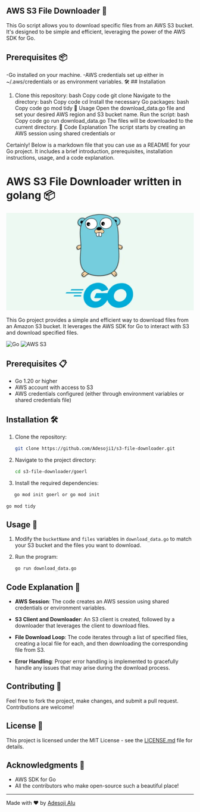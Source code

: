 ## AWS S3 File Downloader 🚀 

This Go script allows you to download specific files from an AWS S3 bucket. It's designed to be simple and efficient, leveraging the power of the AWS SDK for Go.

## Prerequisites 📦 


-Go installed on your machine.
-AWS credentials set up either in ~/.aws/credentials or as environment variables.
🛠️ ## Installation

1. Clone this repository:
bash
Copy code
git clone <your-repo-link>
Navigate to the directory:
bash
Copy code
cd <your-repo-directory>
Install the necessary Go packages:
bash
Copy code
go mod tidy
🚀 Usage
Open the download_data.go file and set your desired AWS region and S3 bucket name.
Run the script:
bash
Copy code
go run download_data.go
The files will be downloaded to the current directory.
📜 Code Explanation
The script starts by creating an AWS session using shared credentials or


Certainly! Below is a markdown file that you can use as a README for your Go project. It includes a brief introduction, prerequisites, installation instructions, usage, and a code explanation.


# AWS S3 File Downloader written in golang 📦

![go](golang.png)

This Go project provides a simple and efficient way to download files from an Amazon S3 bucket. It leverages the AWS SDK for Go to interact with S3 and download specified files.

![Go](https://img.shields.io/badge/Go-1.20-blue.svg)
![AWS S3](https://img.shields.io/badge/AWS-S3-orange.svg)

## Prerequisites 📋

- Go 1.20 or higher
- AWS account with access to S3
- AWS credentials configured (either through environment variables or shared credentials file)

## Installation 🛠️

1. Clone the repository:

   ```bash
   git clone https://github.com/Adesoji1/s3-file-downloader.git

   ```

2. Navigate to the project directory:

   ```bash
   cd s3-file-downloader/goerl
   ```

3. Install the required dependencies:

```bash
   go mod init goerl or go mod init
   ```

   ```bash
   go mod tidy
   ```

## Usage 🚀

1. Modify the `bucketName` and `files` variables in `download_data.go` to match your S3 bucket and the files you want to download.

2. Run the program:

   ```bash
   go run download_data.go
   ```

## Code Explanation 🧠

- **AWS Session**: The code creates an AWS session using shared credentials or environment variables.

- **S3 Client and Downloader**: An S3 client is created, followed by a downloader that leverages the client to download files.

- **File Download Loop**: The code iterates through a list of specified files, creating a local file for each, and then downloading the corresponding file from S3.

- **Error Handling**: Proper error handling is implemented to gracefully handle any issues that may arise during the download process.

## Contributing 🤝

Feel free to fork the project, make changes, and submit a pull request. Contributions are welcome!

## License 📄

This project is licensed under the MIT License - see the [LICENSE.md](LICENSE.md) file for details.

## Acknowledgments 🙏

- AWS SDK for Go
- All the contributors who make open-source such a beautiful place!

---

Made with ❤️ by [Adesoji Alu](https://github.com/Adesoji1)



